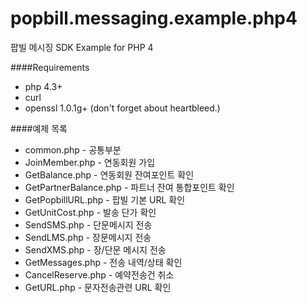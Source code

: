 popbill.messaging.example.php4
==============================

팝빌 메시징 SDK Example for PHP 4

####Requirements
+ php 4.3+
+ curl
+ openssl 1.0.1g+ (don't forget about heartbleed.)

####예제 목록
+ common.php  - 공통부분
+ JoinMember.php  - 연동회원 가입
+ GetBalance.php  - 연동회원 잔여포인트 확인
+ GetPartnerBalance.php - 파트너 잔여 통합포인트 확인
+ GetPopbillURL.php - 팝빌 기본 URL 확인
+ GetUnitCost.php	- 발송 단가 확인
+ SendSMS.php	- 단문메시지 전송
+ SendLMS.php	- 장문메시지 전송
+ SendXMS.php	- 장/단문 메시지 전송
+ GetMessages.php	- 전송 내역/상태 확인
+ CancelReserve.php	- 예약전송건 취소
+ GetURL.php	- 문자전송관련 URL 확인
